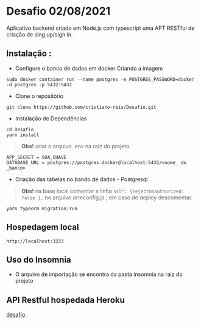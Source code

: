 # Desafio 02/08/2021
Aplicativo backend criado em Node.js com typescript uma APT RESTful de criação de sing up/sign in.  
## Instalação :

- Configure o banco de dados em docker
Criando a imagem
```
sudo docker container run --name postgres -e POSTGRES_PASSWORD=docker -d postgres -p 5432:5432
```
- Clone o repositório
```
git clone https://github.com/cristiano-reis/Desafio.git
```
- Instalação de Dependências
```
cd Desafio
yarn install
```
> **Obs!** criar o arquivo .env na raiz do projeto.
```
APP_SECRET = SUA_CHAVE
DATABASE_URL = postgres://postgres:docker@localhost:5432/<nome_ do _banco>
```
- Criação das tabelas no bando de dados - Postgresql

> **Obs!** na base local comentar a linha `ssl": {rejectUnauthorized: false },` no arquivo ormconfig.js , em caso de deploy descomentar.  
```
yarn typeorm migration:run
```
## Hospedagem local
```
http://localhost:3333
```
## Uso do Insomnia
- O arquivo de importação se encontra da pasta insomnia na raiz do projeto

## API Restful hospedada Heroku 
[desafio](https://desafio-backend2021.herokuapp.com).
